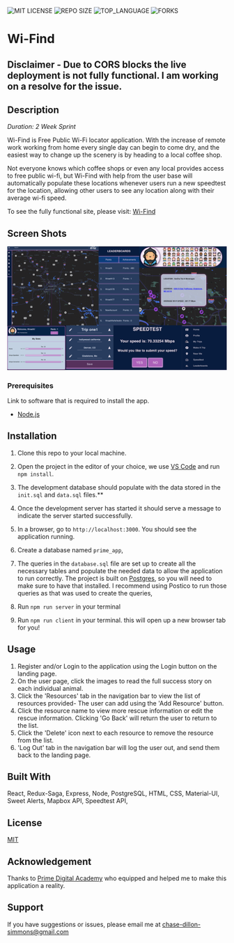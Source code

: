 ![MIT LICENSE](https://img.shields.io/github/license/scottbromander/the_marketplace.svg?style=flat-square)
![REPO SIZE](https://img.shields.io/github/repo-size/scottbromander/the_marketplace.svg?style=flat-square)
![TOP_LANGUAGE](https://img.shields.io/github/languages/top/scottbromander/the_marketplace.svg?style=flat-square)
![FORKS](https://img.shields.io/github/forks/scottbromander/the_marketplace.svg?style=social)

# Wi-Find

## Disclaimer - Due to CORS blocks the live deployment is not fully functional. I am working on a resolve for the issue.

## Description

_Duration: 2 Week Sprint_

Wi-Find is Free Public Wi-Fi locator application. With the increase of remote work working from home every single day can begin to come dry, and the easiest way to change up the scenery is by heading to a local coffee shop.

Not everyone knows which coffee shops or even any local provides access to free public wi-fi, but Wi-Find with help from the user base will automatically populate these locations whenever users run a new speedtest for the location, allowing other users to see any location along with their average wi-fi speed.

To see the fully functional site, please visit: [Wi-Find](http://wi-find.herokuapp.com/#/home)

## Screen Shots

![Screen-Shot](wifind.png)

### Prerequisites

Link to software that is required to install the app.

- [Node.js](https://nodejs.org/en/)

## Installation

1. Clone this repo to your local machine.
2. Open the project in the editor of your choice, we use [VS Code](https://code.visualstudio.com/) and run `npm install`.
3. The development database should populate with the data stored in the `init.sql` and `data.sql` files.\*\*
4. Once the development server has started it should serve a message to indicate the server started successfully.
5. In a browser, go to `http://localhost:3000`. You should see the application running.

6. Create a database named `prime_app`,
7. The queries in the `database.sql` file are set up to create all the necessary tables and populate the needed data to allow the application to run correctly. The project is built on [Postgres](https://www.postgresql.org/download/), so you will need to make sure to have that installed. I recommend using Postico to run those queries as that was used to create the queries,
8. Run `npm run server` in your terminal
9. Run `npm run client` in your terminal. this will open up a new browser tab for you!

## Usage

1. Register and/or Login to the application using the Login button on the landing page.
2. On the user page, click the images to read the full success story on each individual animal.
3. Click the 'Resources' tab in the navigation bar to view the list of resources provided- The user can add using the 'Add Resource' button.
4. Click the resource name to view more rescue information or edit the rescue information. Clicking 'Go Back' will return the user to return to the list.
5. Click the 'Delete' icon next to each resource to remove the resource from the list.
6. 'Log Out' tab in the navigation bar will log the user out, and send them back to the landing page.

## Built With

React,
Redux-Saga,
Express,
Node,
PostgreSQL,
HTML,
CSS,
Material-UI,
Sweet Alerts,
Mapbox API,
Speedtest API,

## License

[MIT](https://choosealicense.com/licenses/mit/)

## Acknowledgement

Thanks to [Prime Digital Academy](www.primeacademy.io) who equipped and helped me to make this application a reality.

## Support

If you have suggestions or issues, please email me at chase-dillon-simmons@gmail.com
